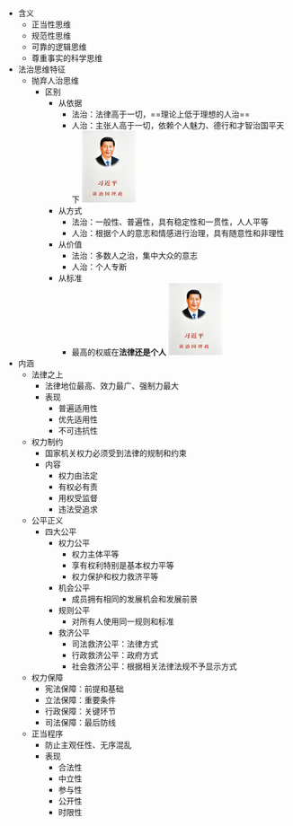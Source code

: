 - 含义
	- 正当性思维
	- 规范性思维
	- 可靠的逻辑思维
	- 尊重事实的科学思维
- 法治思维特征
	- 抛弃人治思维
		- 区别
			- 从依据
				- 法治：法律高于一切，==理论上低于理想的人治==
				- 人治：主张人高于一切，依赖个人魅力、德行和才智治国平天下
				  ![image.png](../assets/image_1630931750785_0.png)
			- 从方式
				- 法治：一般性、普遍性，具有稳定性和一贯性，人人平等
				- 人治：根据个人的意志和情感进行治理，具有随意性和非理性
			- 从价值
				- 法治：多数人之治，集中大众的意志
				- 人治：个人专断
			- 从标准
				- 最高的权威在**法律还是个人**
				  ![image.png](../assets/image_1630931750785_0.png)
- 内涵
	- 法律之上
		- 法律地位最高、效力最广、强制力最大
		- 表现
			- 普遍适用性
			- 优先适用性
			- 不可违抗性
	- 权力制约
		- 国家机关权力必须受到法律的规制和约束
		- 内容
			- 权力由法定
			- 有权必有责
			- 用权受监督
			- 违法受追求
	- 公平正义
		- 四大公平
			- 权力公平
				- 权力主体平等
				- 享有权利特别是基本权力平等
				- 权力保护和权力救济平等
			- 机会公平
				- 成员拥有相同的发展机会和发展前景
			- 规则公平
				- 对所有人使用同一规则和标准
			- 救济公平
				- 司法救济公平：法律方式
				- 行政救济公平：政府方式
				- 社会救济公平：根据相关法律法规不予显示方式
	- 权力保障
		- 宪法保障：前提和基础
		- 立法保障：重要条件
		- 行政保障：关键环节
		- 司法保障：最后防线
	- 正当程序
		- 防止主观任性、无序混乱
		- 表现
			- 合法性
			- 中立性
			- 参与性
			- 公开性
			- 时限性